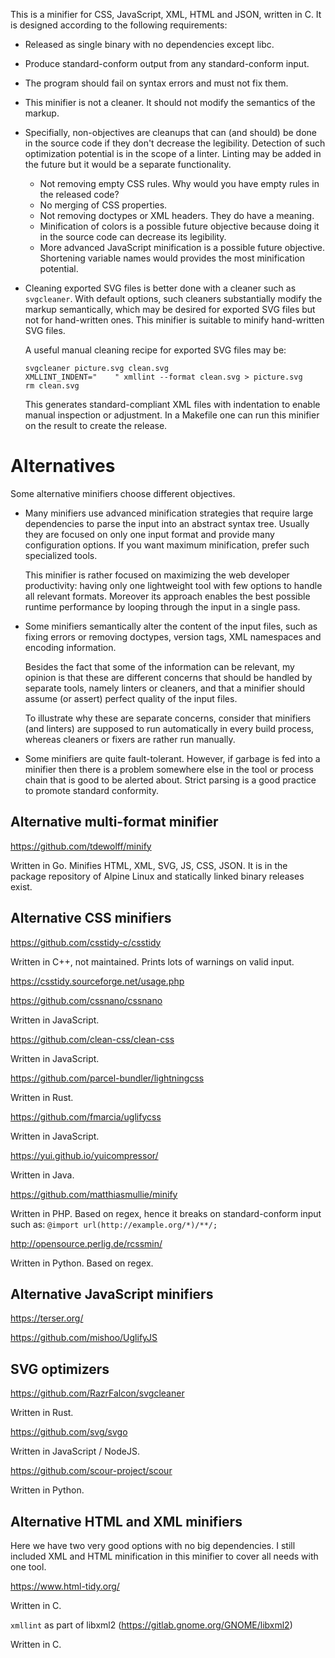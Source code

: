 This is a minifier for CSS, JavaScript, XML, HTML and JSON, written in C. It is
designed according to the following requirements:

- Released as single binary with no dependencies except libc.

- Produce standard-conform output from any standard-conform input.

- The program should fail on syntax errors and must not fix them.

- This minifier is not a cleaner. It should not modify the semantics of the markup.

- Specifially, non-objectives are cleanups that can (and should) be done in the
  source code if they don't decrease the legibility.  Detection of such
  optimization potential is in the scope of a linter. Linting may be added in
  the future but it would be a separate functionality.

   - Not removing empty CSS rules. Why would you have empty rules in the released code?
   - No merging of CSS properties.
   - Not removing doctypes or XML headers. They do have a meaning.
   - Minification of colors is a possible future objective because doing it in
     the source code can decrease its legibility.
   - More advanced JavaScript minification is a possible future objective. Shortening variable
     names would provides the most minification potential.

- Cleaning exported SVG files is better done with a cleaner such as `svgcleaner`.
  With default options, such cleaners substantially modify the markup
  semantically, which may be desired for exported SVG files but not for
  hand-written ones.  This minifier is suitable to minify hand-written SVG
  files.

  A useful manual cleaning recipe for exported SVG files may be:
  ```
  svgcleaner picture.svg clean.svg
  XMLLINT_INDENT="    " xmllint --format clean.svg > picture.svg
  rm clean.svg
  ```
  This generates standard-compliant XML files with indentation to enable manual
  inspection or adjustment. In a Makefile one can run this minifier on the
  result to create the release.

# Alternatives

Some alternative minifiers choose different objectives.

 - Many minifiers use advanced minification strategies that require large
   dependencies to parse the input into an abstract syntax tree. Usually they
   are focused on only one input format and provide many configuration options.
   If you want maximum minification, prefer such specialized tools.

   This minifier is rather focused on maximizing the web developer
   productivity: having only one lightweight tool with few options to handle
   all relevant formats. Moreover its approach enables the best possible
   runtime performance by looping through the input in a single pass.

 - Some minifiers semantically alter the content of the input files, such as
   fixing errors or removing doctypes, version tags, XML namespaces and
   encoding information.

   Besides the fact that some of the information can be
   relevant, my opinion is that these are different concerns that should be
   handled by separate tools, namely linters or cleaners, and that a minifier
   should assume (or assert) perfect quality of the input files.

   To illustrate why these are separate concerns, consider that minifiers (and
   linters) are supposed to run automatically in every build process, whereas
   cleaners or fixers are rather run manually.

 - Some minifiers are quite fault-tolerant. However, if garbage is fed into a
   minifier then there is a problem somewhere else in the tool or process chain
   that is good to be alerted about. Strict parsing is a good practice to
   promote standard conformity.

## Alternative multi-format minifier

https://github.com/tdewolff/minify

Written in Go. Minifies HTML, XML, SVG, JS, CSS, JSON. It is in the package
repository of Alpine Linux and statically linked binary releases exist.

## Alternative CSS minifiers

https://github.com/csstidy-c/csstidy

Written in C++, not maintained. Prints lots of warnings on valid input.

https://csstidy.sourceforge.net/usage.php

https://github.com/cssnano/cssnano

Written in JavaScript.

https://github.com/clean-css/clean-css

Written in JavaScript.

https://github.com/parcel-bundler/lightningcss

Written in Rust.

https://github.com/fmarcia/uglifycss

Written in JavaScript.

https://yui.github.io/yuicompressor/

Written in Java.

https://github.com/matthiasmullie/minify

Written in PHP. Based on regex, hence it breaks on standard-conform input such as:
`@import url(http://example.org/*)/**/;`

http://opensource.perlig.de/rcssmin/

Written in Python. Based on regex.

## Alternative JavaScript minifiers

https://terser.org/

https://github.com/mishoo/UglifyJS

## SVG optimizers

https://github.com/RazrFalcon/svgcleaner

Written in Rust.

https://github.com/svg/svgo

Written in JavaScript / NodeJS.

https://github.com/scour-project/scour

Written in Python.

## Alternative HTML and XML minifiers

Here we have two very good options with no big dependencies. I still included
XML and HTML minification in this minifier to cover all needs with one tool.

https://www.html-tidy.org/

Written in C.

`xmllint` as part of libxml2 (https://gitlab.gnome.org/GNOME/libxml2)

Written in C.
